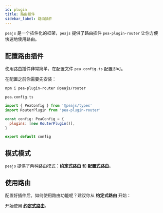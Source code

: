```yaml
---
id: plugin
title: 路由插件
sidebar_label: 路由插件
---
```


`peajs` 是一个插件化的框架，`peajs` 提供了路由插件 `pea-plugin-router` 让你方便快速地使用路由。

## 配置路由插件

使用路由插件非常简单，在配置文件 `pea.config.ts` 配置即可。

在配置之前你需要先安装：

```bash
npm i pea-plugin-router @peajs/router
```

`pea.config.ts`

```js
import { PeaConfig } from '@peajs/types'
import RouterPlugin from 'pea-plugin-router'

const config: PeaConfig = {
  plugins: [new RouterPlugin()],
}

export default config
```

## 模式模式

`peajs` 提供了两种路由模式：**约定式路由** 和 **配置式路由**。

## 使用路由

配置好插件后，如何使用路由功能呢？建议你从 **约定式路由** 开始：

开始使用 [**约定式路由**](/docs/router/convention)。
